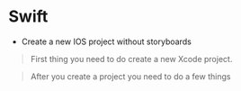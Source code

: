 # Swift 

* Create a new IOS project without storyboards
> First thing you need to do create a new Xcode project.


> After you create a project you need to do a few things 


